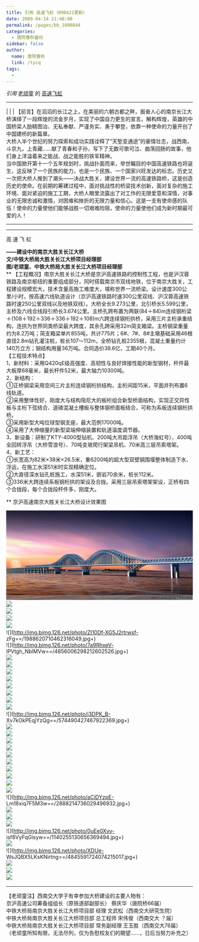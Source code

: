 ```yaml
---
title: 引用 高速飞虹（090421更新）
date: 2009-04-14 21:48:00
permalink: /pages/bb_1000844
categories: 
  - 唐院春秋备份
sidebar: false
author: 
  name: 唐院春秋
  link: /tycq
tags: 
  - 
---
```


_引用_ [老顽童](http://epei1008.blog.163.com/) 的
[高速飞虹](http://epei1008.blog.163.com/blog/static/23524860200931123928985)

* * *

  
|  |  |
【前言】在滔滔的长江之上，在美丽的六朝古都之畔，振奋人心的南京长江大桥演绎了一段辉煌的流金岁月，实现了中国自力更生的宣言。解构辉煌，英雄的中国桥梁人励精图治、无私奉献、严谨务实、勇于攀登，依靠一种使命的力量开创了中国建桥的新篇章。  
大桥人半个世纪的努力探索和成功实践诠释了“天堑变通途”的豪情壮志，战西南，斗京九，上青藏……献了青春和子孙，写下了无数可歌可泣、曲荡回肠的故事，他们身上洋溢着来之能战、战之能胜的铁军精神。  
当中国掀开第十一个五年规划时，挑战扑面而来，举世瞩目的中国高速铁路也将诞生，这反映了一个民族的能力，也是一个民族、一个国家兴旺发达的标志。历史又一次把大桥人推到了潮头——决战大胜关，建设世界一流的高速铁路桥，这是创造历史的使命。在前期的筹建过程中，面对挑战性的桥梁技术创新，面对复杂的施工环境、面对紧迫的施工工期，大桥人眼里流露出了对工作的无限爱意和深情，对事业的无限忠诚和激情，对困难和挫折的无限力量和信心。这是一支有使命感的队伍！使命的力量使他们能够战胜一切艰难险阻，使命的力量使他们成为新时期最可爱的人！

* * *  
  
---  
  
高 速 飞 虹  
  
  
  
  
**——建设中的南京大胜关长江大桥  
文/中铁大桥局大胜关长江大桥项目经理部  
图/老顽童、中铁大桥局大胜关长江大桥项目经理部**  
**
【工程概况】南京大胜关长江大桥是京沪高速铁路的控制性工程，也是沪汉蓉铁路及南京枢纽的重要组成部分，同时搭载南京市双线地铁，位于南京大胜关，工程建设规模宏大，技术含量高施工难度大，堪称世界一流桥梁。设计速度300公里/小时，按高速六线轨道设计（京沪高速铁路时速300公里双线、沪汉蓉高速铁路时速250公里双线以及地铁双线）。大桥全长9.273公里，北引桥长5.599公里，主桥及六线合线段引桥长3.674公里。主桥孔跨布置为两联(84＋84)m连续钢桁梁＋(108＋192＋336＋336＋192＋108)m六跨连续钢桁拱桥，采用三片主桁承重结构，连拱为世界同类桥梁最大跨度，其余孔跨采用32m简支箱梁。主桥钢梁重量约为8.2万吨；简支箱梁单片855吨，共计775片；6#、7#、8#主墩基础采用46根直径2.8m钻孔灌注桩，桩长107～112m，全桥钻孔桩2355根，混凝土重量约计140万立方；钢结构用量36万吨。合同造价38.6亿，工期40个月。  
【工程技术特点】  
1、新材料：采用Q420qE级高强度、高韧性与良好焊接性能的新型钢材，杆件最大板厚68毫米，最长杆件52米，最大轴力10300吨。  
2、新结构：  
①正桥钢梁采用空间三片主桁连续钢桁拱结构，主桁间距15米，平面并列布置6线轨道。  
②采用整体性好，刚度大与结构阻尼大的板桁组合新型桥面结构，实现正交异性板与主桁下弦结合、道碴混凝土槽板与整体钢桥面板结合，可称为系板连续钢桁拱桥。  
③采用新型大吨位球型钢支座，最大范例17000吨。  
④采用了大伸缩量的新型梁端伸缩装置和轨道温度调节器。  
3、新设备：研制了KTY-4000型钻机、200吨大吊距浮吊（大桥海虹号）、400吨全回转浮吊（大桥雪浪号）、70吨变坡爬行架梁吊机、70米高三层吊索塔架。  
4、新工艺：  
①长宽高为82米×38米×26.5米，重6200吨的超大型双壁钢围堰整体制造下水、浮运，在施工水深51米时实现精确定位。  
②大直径深水钻孔桩施工，水深51米，嵌岩70余米，桩长112米。  
③336米大跨连续系板钢桁拱的架设及合拢。采用三层吊索塔架架设，正桥有四个合拢段，每个合拢段杆件多，刚度大。  

** 京沪高速南京大胜关长江大桥设计效果图  
  
![](/pic/img.bimg.126.net_photo_RTf0JCC2pnd6wnLSI1pE7w==_3687322194910070212.jpg)  
![](http://img.bimg.126.net/photo/B431eMFq6pO7GCe6zRGujA==/302867074941226083.jpg+)  
![](http://img.bimg.126.net/photo/vhDgVsEHrDi0xkbdkTH2iA==/4250272148331396844.jpg+)  
![](http://img.bimg.126.net/photo/rAiCU73AAGsyk2YcNMmGag==/1419759782530021382.jpg+)  
![](http://img.bimg.126.net/photo/jqImxg3d2vdF4GAg5T7Bkg==/575334852398080327.jpg+)  
![](http://img.bimg.126.net/photo/ZI10Df-XG5J2rtrwsf-
zFg==/1988620710462316049.jpg+)  
![](http://img.bimg.126.net/photo/7a9RhxeV-
lPVtgh_NblMVw==/4856006298212602526.jpg+)  
![](http://img.bimg.126.net/photo/VOK8ayCszVRxpnxbZxZm6g==/4817725701379870970.jpg+)  
![](http://img.bimg.126.net/photo/59qx7Lgnw4JvveL7ibQMPw==/4856287773189313168.jpg+)  
![](http://img.bimg.126.net/photo/xQtDVLliYNPPAMmcVCj7FQ==/5702964503134981488.jpg+)  
![](http://img.bimg.126.net/photo/XXJdO0MWqbHeSDBxyUJ6ug==/1705175408914684250.jpg+)  
![](http://img.bimg.126.net/photo/RXZrJXarlURFEtMts2oq7g==/3452009114380956602.jpg+)  
![](http://img.bimg.126.net/photo/wQqodm1yjK1CGOxlRek34w==/621496748577620248.jpg+)  
![](http://img.bimg.126.net/photo/vPiE7Bd3Q44Mx3RYbaOnQA==/3974426671154961267.jpg+)  
![](http://img.bimg.126.net/photo/uXEC025XQSPOL3luw4BnjA==/4285737995396929734.jpg+)  
![](http://img.bimg.126.net/photo/j3DPK_B-
Xv7kOkPEqjYzQg==/574490427467922369.jpg+)  
![](http://img.bimg.126.net/photo/vB7jw3XtaCDiZzJ9nwTnmA==/4236761349450225858.jpg+)  
![](http://img.bimg.126.net/photo/MaDFXkxLGmGCFC24kiAByg==/1170654428141106548.jpg+)  
![](http://img.bimg.126.net/photo/JjbMiXu10jP6abBXAvXtcQ==/2607021234295532061.jpg+)  
![](http://img.bimg.126.net/photo/aJqp5u9iDMZlL417hA_ViQ==/4544976448947431652.jpg+)  
![](http://img.bimg.126.net/photo/kkPSgLzqK2F3gZt7CjCScA==/4010455468173948930.jpg+)  
![](http://img.bimg.126.net/photo/FIQCENYvPXWWY4O8ezQrbw==/4258716397632747226.jpg+)  
![](http://img.bimg.126.net/photo/5AOcG14pR5iNrfhNeK9fnQ==/4003700068732846406.jpg+)  
![](http://img.bimg.126.net/photo/tnUiALAEvYOMlj9OQg-4Kg==/1420885682436837664.jpg+)  
![](http://img.bimg.126.net/photo/o0yYOMI9rk7NG9v2jZoxKw==/5693112878950047919.jpg+)  
![](http://img.bimg.126.net/photo/dA0cp9120qpMEhd6oU9B1w==/5629499534213474058.jpg+)  
![](http://img.bimg.126.net/photo/aCiDYzpE-
Lm18xiq7F5M3w==/2888214736029496932.jpg+)  
![](http://img.bimg.126.net/photo/sE6THu2FGDnsJUxqb498vw==/4015522017755650025.jpg+)  
![](http://img.bimg.126.net/photo/W9NOPRzPtS_G0gOjaGtDog==/2013671983389539153.jpg+)  
![](http://img.bimg.126.net/photo/5Q6efxBXR5NvSnlRy9NUIg==/610800699463576656.jpg+)  
![](http://img.bimg.126.net/photo/0uEe0Xyy-
isf8VyFqGisyw==/1140255130656369494.jpg+)  
![](http://img.bimg.126.net/photo/TMTNEtAtnE7wg8Q5Fpgnmw==/5647795407699717952.jpg+)  
![](http://img.bimg.126.net/photo/XDUe-
WsJQBX5LKsKNirtng==/4845591724074215017.jpg+)  
![](http://img.bimg.126.net/photo/D-RI0Vyqon1N5-lS5YJ72w==/2556074263510046978.jpg+)  
![](http://img.bimg.126.net/photo/WAn65ncg85PYKPGx_CTKCA==/4846717623981057627.jpg+)  
![](http://img.bimg.126.net/photo/EPRKQyw8aBNB9GncJv5V8Q==/4805059327428168890.jpg+)  

* * *

  
【老顽童注】西南交大学子有幸参加大桥建设的主要人物有：  
京沪高速公司筹备组组长（原铁道部副部长） 蔡庆华（唐院桥66届）  
中铁大桥局南京大胜关长江大桥项目部 经理 文武松（西南交大研究生院）  
中铁大桥局南京大胜关长江大桥项目部 总工程师 宋伟俊（西南交大 ？届）  
中铁大桥局南京大胜关长江大桥项目部 常务副经理 王玉胜（西南交大76届）  
（老顽童所知有限，无法尽列，仅为告慰校友们的期望……，日后当努力补充之）